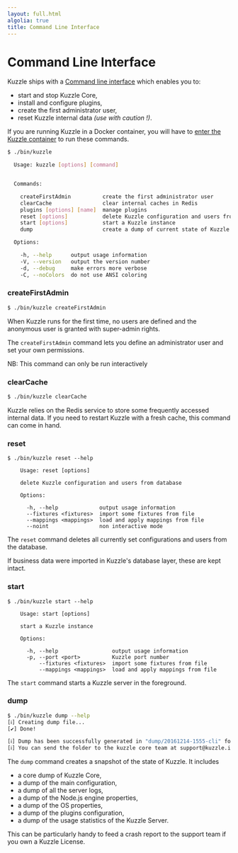 ```yaml
---
layout: full.html
algolia: true
title: Command Line Interface
---
```


# Command Line Interface

Kuzzle ships with a [Command line interface](https://en.wikipedia.org/wiki/Command-line_interface) which enables you to:

* start and stop Kuzzle Core,
* install and configure plugins,
* create the first administrator user,
* reset Kuzzle internal data _(use with caution !)_.

<aside class="warning">
If you are running Kuzzle in a Docker container, you will have to <a href="https://docs.docker.com/engine/reference/commandline/exec/">enter the Kuzzle container</a> to run these commands.
</aside>

```bash
$ ./bin/kuzzle

  Usage: kuzzle [options] [command]


  Commands:

    createFirstAdmin          create the first administrator user
    clearCache                clear internal caches in Redis
    plugins [options] [name]  manage plugins
    reset [options]           delete Kuzzle configuration and users from database
    start [options]           start a Kuzzle instance
    dump                      create a dump of current state of Kuzzle

  Options:

    -h, --help      output usage information
    -V, --version   output the version number
    -d, --debug     make errors more verbose
    -C, --noColors  do not use ANSI coloring

```

### createFirstAdmin

```bash
$ ./bin/kuzzle createFirstAdmin
```

When Kuzzle runs for the first time, no users are defined and the anonymous user is granted with super-admin rights.

The `createFirstAdmin` command lets you define an administrator user and set your own permissions.

<aside class="notice">NB: This command can only be run interactively</aside>

### clearCache

```bash
$ ./bin/kuzzle clearCache
```

Kuzzle relies on the Redis service to store some frequently accessed internal data. If you need to restart Kuzzle with a fresh cache, this command can come in hand.

### reset

```
$ ./bin/kuzzle reset --help

    Usage: reset [options]

    delete Kuzzle configuration and users from database

    Options:

      -h, --help             output usage information
      --fixtures <fixtures>  import some fixtures from file
      --mappings <mappings>  load and apply mappings from file
      --noint                non interactive mode
```

The `reset` command deletes all currently set configurations and users from the database.

If business data were imported in Kuzzle's database layer, these are kept intact.

### start

```
$ ./bin/kuzzle start --help

    Usage: start [options]

    start a Kuzzle instance

    Options:

      -h, --help                 output usage information
      -p, --port <port>          Kuzzle port number
          --fixtures <fixtures>  import some fixtures from file
          --mappings <mappings>  load and apply mappings from file
```

The `start` command starts a Kuzzle server in the foreground.

### dump

```bash
$ ./bin/kuzzle dump --help
[ℹ] Creating dump file...
[✔] Done!

[ℹ] Dump has been successfully generated in "dump/20161214-1555-cli" folder
[ℹ] You can send the folder to the kuzzle core team at support@kuzzle.io
```

The `dump` command creates a snapshot of the state of Kuzzle. It includes
* a core dump of Kuzzle Core,
* a dump of the main configuration,
* a dump of all the server logs,
* a dump of the Node.js engine properties,
* a dump of the OS properties,
* a dump of the plugins configuration,
* a dump of the usage statistics of the Kuzzle Server.

This can be particularly handy to feed a crash report to the support team if you own a Kuzzle License.
